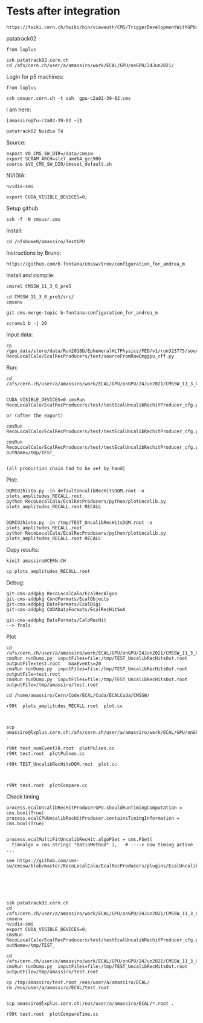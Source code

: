 Tests after integration
====

    https://twiki.cern.ch/twiki/bin/viewauth/CMS/TriggerDevelopmentWithGPUs

patatrack02
    
    from lxplus

    ssh patatrack02.cern.ch
    cd /afs/cern.ch/user/a/amassiro/work/ECAL/GPU/onGPU/24Jun2021/
    
Login for p5 machines:

    from lxplus
    
    ssh cmsusr.cern.ch -t ssh  gpu-c2a02-39-02.cms

I am here:

    [amassiro@fu-c2a02-39-02 ~]$ 

    patatrack02 Nvidia T4

Source:

    export VO_CMS_SW_DIR=/data/cmssw
    export SCRAM_ARCH=slc7_amd64_gcc900
    source $VO_CMS_SW_DIR/cmsset_default.sh

NVIDIA:

    nvidia-smi

    export CUDA_VISIBLE_DEVICES=0;

    
Setup github

    ssh -f -N cmsusr.cms

Install:

    cd /nfshome0/amassiro/TestGPU

Instructions by Bruno:

    https://github.com/b-fontana/cmssw/tree/configuration_for_andrea_m
    
Install and compile:

    cmsrel CMSSW_11_3_0_pre5

    cd CMSSW_11_3_0_pre5/src/
    cmsenv
    
    git cms-merge-topic b-fontana:configuration_for_andrea_m

    scramv1 b -j 20

    
Input data:

    cp /gpu_data/store/data/Run2018D/EphemeralHLTPhysics/FED/v1/run323775/source_cff.py     RecoLocalCalo/EcalRecProducers/test/sourceFromRawCmggpu_cff.py
    
    
Run:

    cd /afs/cern.ch/user/a/amassiro/work/ECAL/GPU/onGPU/24Jun2021/CMSSW_11_3_0_pre5/src
    
    
    CUDA_VISIBLE_DEVICES=0 cmsRun RecoLocalCalo/EcalRecProducers/test/testEcalUncalibRechitProducer_cfg.py
    
    or (after the export)
    
    cmsRun RecoLocalCalo/EcalRecProducers/test/testEcalUncalibRechitProducer_cfg.py
    
    cmsRun RecoLocalCalo/EcalRecProducers/test/testEcalUncalibRechitProducer_cfg.py   outName=/tmp/TEST_
    
    
    (all production chain had to be set by hand)

Plot:

    DQMIO2histo.py -in defaultUncalibRecHitsDQM.root -o plots_amplitudes_RECALL.root
    python RecoLocalCalo/EcalRecProducers/python/plotUncalib.py plots_amplitudes_RECALL.root RECALL

    
    DQMIO2histo.py -in /tmp/TEST_UncalibRecHitsDQM.root -o plots_amplitudes_RECALL.root
    python RecoLocalCalo/EcalRecProducers/python/plotUncalib.py plots_amplitudes_RECALL.root RECALL

 
Copy results:

    kinit amassiro@CERN.CH
    
    cp plots_amplitudes_RECALL.root  
    
    
    
Debug:

    git-cms-addpkg RecoLocalCalo/EcalRecAlgos 
    git-cms-addpkg CondFormats/EcalObjects
    git-cms-addpkg DataFormats/EcalDigi
    git-cms-addpkg CUDADataFormats/EcalRecHitSoA    
    
    git-cms-addpkg DataFormats/CaloRecHit
    --> fnnls
    

    
    
Plot

    cd /afs/cern.ch/user/a/amassiro/work/ECAL/GPU/onGPU/24Jun2021/CMSSW_11_3_0_pre5/src/ECALValidation/EcalPulseDumper/test/
    cmsRun runDump.py  inputFiles=file:/tmp/TEST_UncalibRecHitsOut.root   outputFile=test.root   maxEvents=20
    cmsRun runDump.py  inputFiles=file:/tmp/TEST_UncalibRecHitsOut.root   outputFile=test.root
    cmsRun runDump.py  inputFiles=file:/tmp/TEST_UncalibRecHitsOut.root   outputFile=/tmp/amassiro/test.root

    cd /home/amassiro/Cern/Code/ECAL/Cuda/ECALCuda/CMSSW/
    
    r99t  plots_amplitudes_RECALL.root  plot.cc
      
      
      
    scp amassiro@lxplus.cern.ch:/afs/cern.ch/user/a/amassiro/work/ECAL/GPU/onGPU/24Jun2021/CMSSW_11_3_0_pre5/src/ECALValidation/EcalPulseDumper/test/test_numEvent20.root . 
    
    r99t test_numEvent20.root  plotPulses.cc
    r99t test.root  plotPulses.cc

    r99t TEST_UncalibRecHitsDQM.root  plot.cc
    
    
    
    r99t test.root  plotCompare.cc
    
    
    
    
    
Check timing

    process.ecalUncalibRecHitProducerGPU.shouldRunTimingComputation = cms.bool(True)
    process.ecalCPUUncalibRecHitProducer.containsTimingInformation = cms.bool(True)


    process.ecalMultiFitUncalibRecHit.algoPSet = cms.PSet( 
      timealgo = cms.string( "RatioMethod" ),   # ----> now timing active
    ...
      
    see https://github.com/cms-sw/cmssw/blob/master/RecoLocalCalo/EcalRecProducers/plugins/EcalUncalibRecHitWorkerMultiFit.cc


    
    
    
    
    ssh patatrack02.cern.ch
    cd /afs/cern.ch/user/a/amassiro/work/ECAL/GPU/onGPU/24Jun2021/CMSSW_11_3_0_pre5/src
    cmsenv
    nvidia-smi 
    export CUDA_VISIBLE_DEVICES=0;
    cmsRun RecoLocalCalo/EcalRecProducers/test/testEcalUncalibRechitProducer_cfg.py   outName=/tmp/TEST_
        
    cd /afs/cern.ch/user/a/amassiro/work/ECAL/GPU/onGPU/24Jun2021/CMSSW_11_3_0_pre5/src/ECALValidation/EcalPulseDumper/test/    
    cmsRun runDump.py  inputFiles=file:/tmp/TEST_UncalibRecHitsOut.root   outputFile=/tmp/amassiro/test.root
    
    cp /tmp/amassiro/test.root /eos/user/a/amassiro/ECAL/
    rm /eos/user/a/amassiro/ECAL/test.root 

    
    scp amassiro@lxplus.cern.ch:/eos/user/a/amassiro/ECAL/*.root .
    
    r99t test.root  plotCompareTime.cc

    
    
